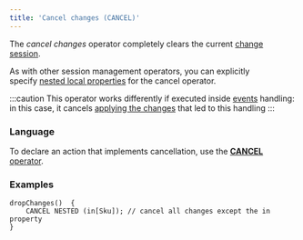 ```yaml
---
title: 'Cancel changes (CANCEL)'
---
```


The *cancel changes* operator completely clears the current [change session](Change_sessions.md).

As with other session management operators, you can explicitly specify [nested local properties](Session_management.md#nested) for the cancel operator.

:::caution
This operator works differently if executed inside [events](Events.md#change) handling: in this case, it cancels [applying the changes](Apply_changes_APPLY_.md) that led to this handling
:::

### Language

To declare an action that implements cancellation, use the [**CANCEL** operator](CANCEL_operator.md).

### Examples

```lsf
dropChanges()  {
    CANCEL NESTED (in[Sku]); // cancel all changes except the in property
}
```
